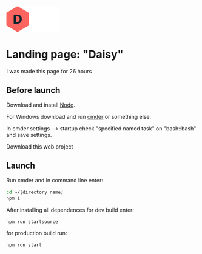 <img width="139" height="68" alt="Daisy logo" src="https://github.com/shurawi/Daisy/blob/master/source/img/head__logo.png">

# Landing page: "Daisy"

I was made this page for 26 hours
## Before launch
Download and install [Node](https://nodejs.org/en/).

For Windows download and run [cmder](https://cmder.net/) or something else.

In cmder settings --> startup check "specified named task" on "bash::bash" and save settings.

Download this web project

## Launch 
Run cmder and in command line enter:
```bash
cd ~/[directory name]
npm i
```
After installing all dependences for dev build enter:
```bush
npm run startsource
```
for production build run:
 ```bush
 npm run start
